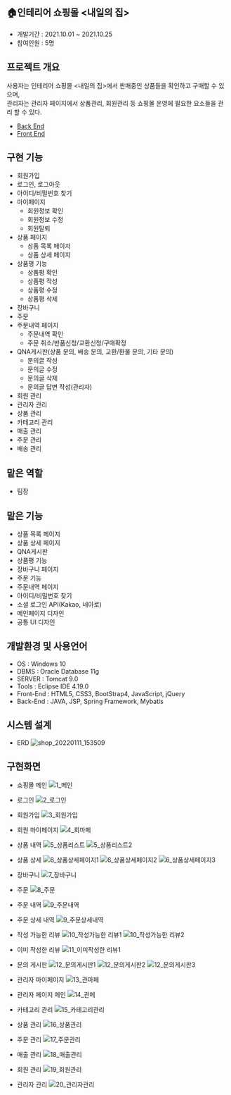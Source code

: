 ## 🏠인테리어 쇼핑몰  &lt;내일의 집>
* 개발기간 : 2021.10.01 ~ 2021.10.25
* 참여인원 : 5명

## 프로젝트 개요
사용자는 인테리어 쇼핑몰 &lt;내일의 집>에서 판매중인 상품들을 확인하고 구매할 수 있으며, <br> 
관리자는 관리자 페이지에서 상품관리, 회원관리 등 쇼핑몰 운영에 필요한 요소들을 관리 할 수 있다.
* [Back End](https://github.com/dev-ssj/interior-shop/tree/main/springProject/src/main/java/kr/spring/)
* [Front End](https://github.com/dev-ssj/interior-shop/tree/main/springProject/src/main/webapp/WEB-INF/views/)

## 구현 기능
* 회원가입
* 로그인, 로그아웃
* 아이디/비밀번호 찾기
* 마이페이지
  + 회원정보 확인
  + 회원정보 수정
  + 회원탈퇴
* 상품 페이지
  + 상품 목록 페이지
  + 상품 상세 페이지
* 상품평 기능
  + 상품평 확인
  + 상품평 작성
  + 상품평 수정
  + 상품평 삭제
* 장바구니 
* 주문
* 주문내역 페이지
  + 주문내역 확인
  + 주문 취소/반품신청/교환신청/구매확정
* QNA게시판(상품 문의, 배송 문의, 교환/환불 문의, 기타 문의)
  + 문의글 작성
  + 문의글 수정
  + 문의글 삭제
  + 문의글 답변 작성(관리자)
* 회원 관리
* 관리자 관리
* 상품 관리
* 카테고리 관리
* 매출 관리
* 주문 관리
* 배송 관리

## 맡은 역할
* 팀장

## 맡은 기능
* 상품 목록 페이지
* 상품 상세 페이지
* QNA게시판
* 상품평 기능
* 장바구니 페이지
* 주문 기능
* 주문내역 페이지
* 아이디/비밀번호 찾기
* 소셜 로그인 API(Kakao, 네아로)
* 메인페이지 디자인
* 공통 UI 디자인

## 개발환경 및 사용언어
* OS : Windows 10
* DBMS : Oracle Database 11g
* SERVER : Tomcat 9.0
* Tools : Eclipse IDE 4.19.0
* Front-End : HTML5, CSS3, BootStrap4, JavaScript, jQuery
* Back-End : JAVA, JSP, Spring Framework, Mybatis

## 시스템 설계
* ERD
![shop_20220111_153509](https://user-images.githubusercontent.com/79852136/148893830-9253170e-4535-4a4f-9b07-164dfbc83fc0.png)

## 구현화면
* 쇼핑몰 메인
![1_메인](https://user-images.githubusercontent.com/79852136/151715914-397d1813-0bcb-4fc9-8a16-2f30630e8da4.png)


* 로그인
![2_로그인](https://user-images.githubusercontent.com/79852136/151715915-e6d4415f-a449-405e-984c-5b1fc98b6411.png)


* 회원가입
![3_회원가입](https://user-images.githubusercontent.com/79852136/151715916-1888ef6b-0198-4672-9374-f547d1184601.png)


* 회원 마이페이지
![4_회마페](https://user-images.githubusercontent.com/79852136/151715917-5b89bf12-e2d3-4d13-9f34-bb195c29c376.png)


* 상품 내역
![5_상품리스트](https://user-images.githubusercontent.com/79852136/151715919-d51bd5e1-2225-4100-9fa8-bd9e976efa44.png)
![5_상품리스트2](https://user-images.githubusercontent.com/79852136/151715920-8af0fca3-8869-4255-890e-5aae5e4ef130.png)


* 상품 상세
![6_상품상세페이지1](https://user-images.githubusercontent.com/79852136/151715921-46be4454-181c-441e-a668-de05bd940eb7.png)
![6_상품상세페이지2](https://user-images.githubusercontent.com/79852136/151716024-a6697f03-8a00-4736-8781-60633dc12d41.png)
![6_상품상세페이지3](https://user-images.githubusercontent.com/79852136/151716025-e79501f2-a974-4133-93e6-3ebe8b67537a.png)


* 장바구니 
![7_장바구니](https://user-images.githubusercontent.com/79852136/151716026-893c6219-9f3e-451a-ad79-cb9b23af00cb.png)


* 주문 
![8_주문](https://user-images.githubusercontent.com/79852136/151716027-cb10927e-1b74-470e-ac53-28ee8ddf81a5.png)

* 주문 내역
![9_주문내역](https://user-images.githubusercontent.com/79852136/151716028-b7121038-4969-4f78-8dd3-bd4f911e25bd.png)

* 주문 상세 내역
![9_주문상세내역](https://user-images.githubusercontent.com/79852136/151716029-89817575-8137-46d4-8335-7b0d0059d069.png)

* 작성 가능한 리뷰
![10_작성가능한 리뷰1](https://user-images.githubusercontent.com/79852136/151716031-e9c44a0d-6aee-4c00-9bd0-1cbf0eee94d4.png)
![10_작성가능한 리뷰2](https://user-images.githubusercontent.com/79852136/151716032-04e816a5-c802-4e6f-9f55-aab079e72941.png)

* 이미 작성한 리뷰
![11_이미작성한 리뷰1](https://user-images.githubusercontent.com/79852136/151716033-69a4c7b7-5e84-410f-babf-7d0f90a06ee9.png)

* 문의 게시판
![12_문의게시판1](https://user-images.githubusercontent.com/79852136/151716082-f8e52ca5-f1da-44cc-a98d-6fc78c7f95db.png)
![12_문의게시판2](https://user-images.githubusercontent.com/79852136/151716085-e62de236-e4af-4bb6-884c-7abb2bba879d.png)
![12_문의게시판3](https://user-images.githubusercontent.com/79852136/151716087-58cf6a95-8f24-4687-8aac-5c9b03710f7f.png)

* 관리자 마이페이지
![13_관마페](https://user-images.githubusercontent.com/79852136/151716088-ce19ccdd-6677-47f2-9249-f223142a47f9.png)

* 관리자 페이지 메인
![14_관메](https://user-images.githubusercontent.com/79852136/151716089-1b763e83-8797-4648-a0d0-a24ce758da15.png)

* 카테고리 관리
![15_카테고리관리](https://user-images.githubusercontent.com/79852136/151716091-0e4789c9-dfed-4d6a-97cd-a22d3b83a6fb.png)

* 상품 관리
![16_상품관리](https://user-images.githubusercontent.com/79852136/151716093-0d3c90d7-f4ff-4b68-be3b-0a0086fe64e4.png)

* 주문 관리
![17_주문관리](https://user-images.githubusercontent.com/79852136/151716095-94569c22-0c92-4a43-ae96-86a25c3604bc.png)

* 매출 관리
![18_매출관리](https://user-images.githubusercontent.com/79852136/151716097-2514f8c5-4320-46f6-9124-f9ec349611e8.png)

* 회원 관리
![19_회원관리](https://user-images.githubusercontent.com/79852136/151716098-702234fb-ccda-410a-82d5-38dc2903182a.png)

* 관리자 관리
![20_관리자관리](https://user-images.githubusercontent.com/79852136/151716100-e6ed83de-ac5b-480e-a84e-7788f129000b.png)
